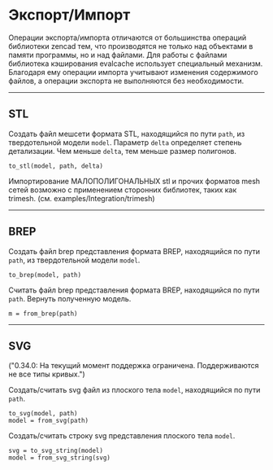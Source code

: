 # Экспорт/Импорт

Операции экспорта/импорта отличаются от большинства операций библиотеки zencad тем, что производятся не только над объектами в памяти программы, но и над файлами. Для работы с файлами библиотека кэширования evalcache использует специальный механизм. Благодаря ему операции импорта учитывают изменения содержимого файлов, а операции экспорта не выполняются без необходимости.

---
## STL
Создать файл мешсети формата STL, находящийся по пути `path`, из твердотельной модели `model`. 
Параметр `delta` определяет степень детализации. Чем меньше `delta`, тем меньше размер полигонов.
```python3
to_stl(model, path, delta)
```

Импортирование МАЛОПОЛИГОНАЛЬНЫХ stl и прочих форматов mesh сетей возможно с применением сторонних библиотек, таких как trimesh. (см. examples/Integration/trimesh)

---
## BREP
Создать файл brep представления формата BREP, находящийся по пути `path`, из твердотельной модели `model`. 
```python3
to_brep(model, path)
```

Считать файл brep представления формата BREP, находящийся по пути `path`. Вернуть полученную модель.
```python3
m = from_brep(path)
```

---
## SVG
("0.34.0: На текущий момент поддержка ограничена. Поддерживаются не все типы кривых.")

Создать/считать svg файл из плоского тела `model`, находящийся по пути `path`. 

```python3
to_svg(model, path)
model = from_svg(path)
```

Создать/считать строку svg представления плоского тела `model`. 
```python3
svg = to_svg_string(model)
model = from_svg_string(svg)
```

